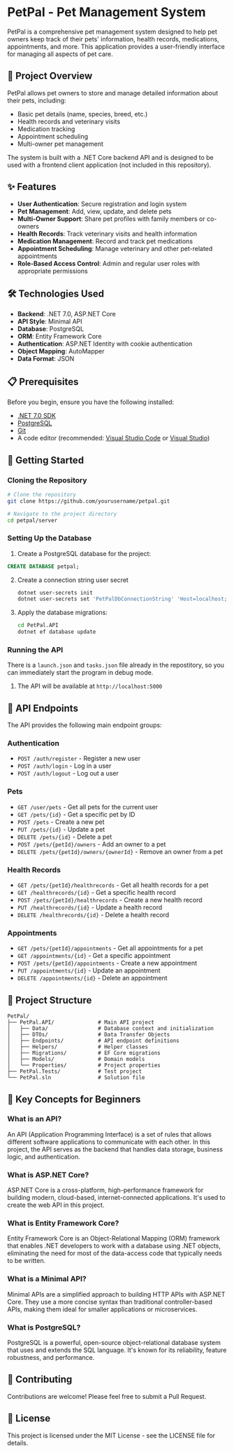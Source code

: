 # PetPal - Pet Management System

PetPal is a comprehensive pet management system designed to help pet owners keep track of their pets' information, health records, medications, appointments, and more. This application provides a user-friendly interface for managing all aspects of pet care.

## 🐾 Project Overview

PetPal allows pet owners to store and manage detailed information about their pets, including:
- Basic pet details (name, species, breed, etc.)
- Health records and veterinary visits
- Medication tracking
- Appointment scheduling
- Multi-owner pet management

The system is built with a .NET Core backend API and is designed to be used with a frontend client application (not included in this repository).

## ✨ Features

- **User Authentication**: Secure registration and login system
- **Pet Management**: Add, view, update, and delete pets
- **Multi-Owner Support**: Share pet profiles with family members or co-owners
- **Health Records**: Track veterinary visits and health information
- **Medication Management**: Record and track pet medications
- **Appointment Scheduling**: Manage veterinary and other pet-related appointments
- **Role-Based Access Control**: Admin and regular user roles with appropriate permissions

## 🛠️ Technologies Used

- **Backend**: .NET 7.0, ASP.NET Core
- **API Style**: Minimal API
- **Database**: PostgreSQL
- **ORM**: Entity Framework Core
- **Authentication**: ASP.NET Identity with cookie authentication
- **Object Mapping**: AutoMapper
- **Data Format**: JSON

## 📋 Prerequisites

Before you begin, ensure you have the following installed:
- [.NET 7.0 SDK](https://dotnet.microsoft.com/download/dotnet/7.0)
- [PostgreSQL](https://www.postgresql.org/download/)
- [Git](https://git-scm.com/downloads)
- A code editor (recommended: [Visual Studio Code](https://code.visualstudio.com/) or [Visual Studio](https://visualstudio.microsoft.com/))

## 🚀 Getting Started

### Cloning the Repository

```bash
# Clone the repository
git clone https://github.com/yourusername/petpal.git

# Navigate to the project directory
cd petpal/server
```

### Setting Up the Database

1. Create a PostgreSQL database for the project:
```sql
CREATE DATABASE petpal;
```

2. Create a connection string user secret
   ```sh
   dotnet user-secrets init
   dotnet user-secrets set 'PetPalDbConnectionString' 'Host=localhost;Port=5432;Username=postgres;Password=your_password;Database=PetPal'
   ```

3. Apply the database migrations:
   ```sh
   cd PetPal.API
   dotnet ef database update
   ```

### Running the API

There is a `launch.json` and `tasks.json` file already in the repostitory, so you can immediately start the program in debug mode.

1. The API will be available at `http://localhost:5000`

## 📡 API Endpoints

The API provides the following main endpoint groups:

### Authentication
- `POST /auth/register` - Register a new user
- `POST /auth/login` - Log in a user
- `POST /auth/logout` - Log out a user

### Pets
- `GET /user/pets` - Get all pets for the current user
- `GET /pets/{id}` - Get a specific pet by ID
- `POST /pets` - Create a new pet
- `PUT /pets/{id}` - Update a pet
- `DELETE /pets/{id}` - Delete a pet
- `POST /pets/{petId}/owners` - Add an owner to a pet
- `DELETE /pets/{petId}/owners/{ownerId}` - Remove an owner from a pet

### Health Records
- `GET /pets/{petId}/healthrecords` - Get all health records for a pet
- `GET /healthrecords/{id}` - Get a specific health record
- `POST /pets/{petId}/healthrecords` - Create a new health record
- `PUT /healthrecords/{id}` - Update a health record
- `DELETE /healthrecords/{id}` - Delete a health record

### Appointments
- `GET /pets/{petId}/appointments` - Get all appointments for a pet
- `GET /appointments/{id}` - Get a specific appointment
- `POST /pets/{petId}/appointments` - Create a new appointment
- `PUT /appointments/{id}` - Update an appointment
- `DELETE /appointments/{id}` - Delete an appointment

## 📁 Project Structure

```
PetPal/
├── PetPal.API/              # Main API project
│   ├── Data/                # Database context and initialization
│   ├── DTOs/                # Data Transfer Objects
│   ├── Endpoints/           # API endpoint definitions
│   ├── Helpers/             # Helper classes
│   ├── Migrations/          # EF Core migrations
│   ├── Models/              # Domain models
│   └── Properties/          # Project properties
├── PetPal.Tests/            # Test project
└── PetPal.sln               # Solution file
```

## 🧩 Key Concepts for Beginners

### What is an API?
An API (Application Programming Interface) is a set of rules that allows different software applications to communicate with each other. In this project, the API serves as the backend that handles data storage, business logic, and authentication.

### What is ASP.NET Core?
ASP.NET Core is a cross-platform, high-performance framework for building modern, cloud-based, internet-connected applications. It's used to create the web API in this project.

### What is Entity Framework Core?
Entity Framework Core is an Object-Relational Mapping (ORM) framework that enables .NET developers to work with a database using .NET objects, eliminating the need for most of the data-access code that typically needs to be written.

### What is a Minimal API?
Minimal APIs are a simplified approach to building HTTP APIs with ASP.NET Core. They use a more concise syntax than traditional controller-based APIs, making them ideal for smaller applications or microservices.

### What is PostgreSQL?
PostgreSQL is a powerful, open-source object-relational database system that uses and extends the SQL language. It's known for its reliability, feature robustness, and performance.

## 🤝 Contributing

Contributions are welcome! Please feel free to submit a Pull Request.

## 📄 License

This project is licensed under the MIT License - see the LICENSE file for details.